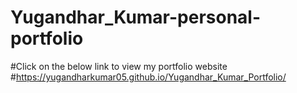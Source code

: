 # Yugandhar_Kumar-personal-portfolio
#Click on the below link to view my portfolio website
#https://yugandharkumar05.github.io/Yugandhar_Kumar_Portfolio/
